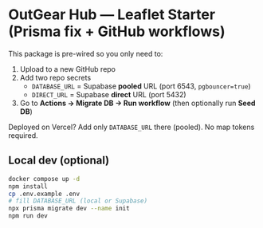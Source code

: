 # OutGear Hub — Leaflet Starter (Prisma fix + GitHub workflows)

This package is pre-wired so you only need to:
1) Upload to a new GitHub repo
2) Add two repo secrets
   - `DATABASE_URL` = Supabase **pooled** URL (port 6543, `pgbouncer=true`)
   - `DIRECT_URL` = Supabase **direct** URL (port 5432)
3) Go to **Actions → Migrate DB → Run workflow** (then optionally run **Seed DB**)

Deployed on Vercel? Add only `DATABASE_URL` there (pooled). No map tokens required.

## Local dev (optional)
```bash
docker compose up -d
npm install
cp .env.example .env
# fill DATABASE_URL (local or Supabase)
npx prisma migrate dev --name init
npm run dev
```
